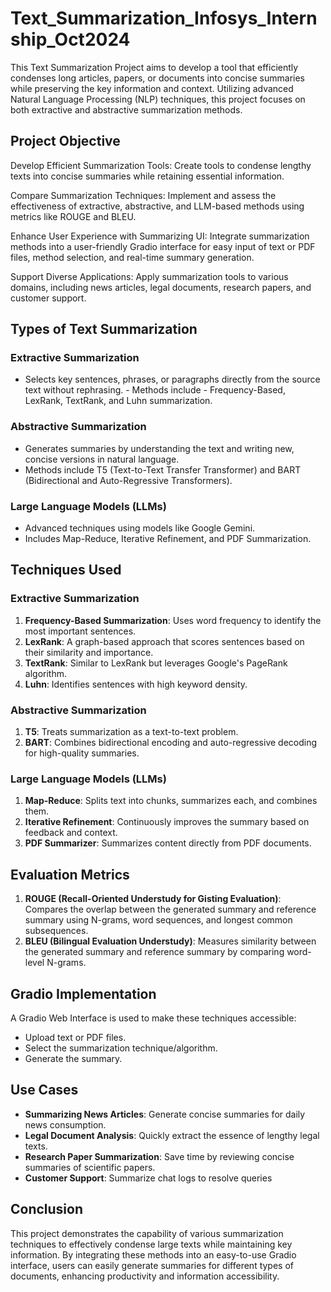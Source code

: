 # Text_Summarization_Infosys_Internship_Oct2024
This Text Summarization Project aims to develop a tool that efficiently condenses long articles, papers, or documents into concise summaries while preserving the key information and context. Utilizing advanced Natural Language Processing (NLP) techniques, this project focuses on both extractive and abstractive summarization methods.

## Project Objective

Develop Efficient Summarization Tools: Create tools to condense lengthy texts into concise summaries while retaining essential information.

Compare Summarization Techniques: Implement and assess the effectiveness of extractive, abstractive, and LLM-based methods using metrics like ROUGE and BLEU.

Enhance User Experience with Summarizing UI: Integrate summarization methods into a user-friendly Gradio interface for easy input of text or PDF files, method selection, and real-time summary generation.

Support Diverse Applications: Apply summarization tools to various domains, including news articles, legal documents, research papers, and customer support.

## Types of Text Summarization 
### Extractive Summarization  
  - Selects key sentences, phrases, or paragraphs directly from the source text without rephrasing. - Methods include   - Frequency-Based, LexRank, TextRank, and Luhn summarization. 
### Abstractive Summarization  
  - Generates summaries by understanding the text and writing new, concise versions in natural language. 
  - Methods include T5 (Text-to-Text Transfer Transformer) and BART (Bidirectional and Auto-Regressive Transformers). 
### Large Language Models (LLMs) 
  - Advanced techniques using models like Google Gemini.
  - Includes Map-Reduce, Iterative Refinement, and PDF Summarization.

## Techniques Used 

### Extractive Summarization 
1. **Frequency-Based Summarization**: Uses word frequency to identify the most important sentences.
2. **LexRank**: A graph-based approach that scores sentences based on their similarity and importance.
3. **TextRank**: Similar to LexRank but leverages Google's PageRank algorithm.
4. **Luhn**: Identifies sentences with high keyword density.

### Abstractive Summarization 
1. **T5**: Treats summarization as a text-to-text problem.
2. **BART**: Combines bidirectional encoding and auto-regressive decoding for high-quality summaries.

### Large Language Models (LLMs) 
1. **Map-Reduce**: Splits text into chunks, summarizes each, and combines them.
2. **Iterative Refinement**: Continuously improves the summary based on feedback and context.
3. **PDF Summarizer**: Summarizes content directly from PDF documents.

## Evaluation Metrics 
1. **ROUGE (Recall-Oriented Understudy for Gisting Evaluation)**: Compares the overlap between the generated summary and reference summary using N-grams, word sequences, and longest common subsequences.
2. **BLEU (Bilingual Evaluation Understudy)**: Measures similarity between the generated summary and reference summary by comparing word-level N-grams.

## Gradio Implementation 
A Gradio Web Interface is used to make these techniques accessible: 
  - Upload text or PDF files.
  - Select the summarization technique/algorithm.
  - Generate the summary.

## Use Cases 
  - **Summarizing News Articles**: Generate concise summaries for daily news consumption.
  - **Legal Document Analysis**: Quickly extract the essence of lengthy legal texts.
  - **Research Paper Summarization**: Save time by reviewing concise summaries of scientific papers.
  - **Customer Support**: Summarize chat logs to resolve queries

## Conclusion
This project demonstrates the capability of various summarization techniques to effectively condense large texts while maintaining key information. By integrating these methods into an easy-to-use Gradio interface, users can easily generate summaries for different types of documents, enhancing productivity and information accessibility.
